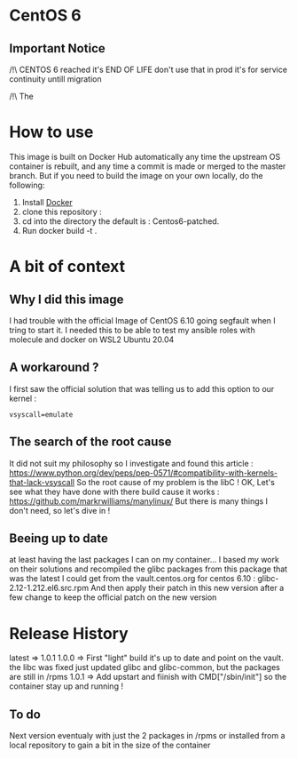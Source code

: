 # CentOS 6
## Important Notice
/!\ CENTOS 6 reached it's END OF LIFE don't use that in prod it's for service continuity untill migration

/!\ The 

# How to use
This image is built on Docker Hub automatically any time the upstream OS container is rebuilt, and any time a commit is made or merged to the master branch. But if you need to build the image on your own locally, do the following:

1. Install [Docker ](https://docs.docker.com/engine/installation/)
2. clone this repository :
3. cd into the directory the default is : Centos6-patched.
4. Run docker build -t <name the image> .


# A bit of context
## Why I did this image
I had trouble with the official Image of CentOS 6.10 going segfault when I tring to start it.
I needed this to be able to test my ansible roles with molecule and docker on WSL2 Ubuntu 20.04

## A workaround ?
I first saw the official solution that was telling us to add this option to our kernel :
```
vsyscall=emulate
```
## The search of the root cause
It did not suit my philosophy so I investigate and found this article : https://www.python.org/dev/peps/pep-0571/#compatibility-with-kernels-that-lack-vsyscall
So the root cause of my problem is the libC !
OK, Let's see what they have done with there build cause it works : https://github.com/markrwilliams/manylinux/
But there is many things I don't need, so let's dive in !

## Beeing up to date
at least having the last packages I can on my container...
I based my work on their solutions and recompiled the glibc packages from this package that was the latest I could get from the vault.centos.org for centos 6.10 : glibc-2.12-1.212.el6.src.rpm
And then apply their patch in this new version after a few change to keep the official patch on the new version

# Release History
latest => 1.0.1
1.0.0 => First "light" build it's up to date and point on the vault. the libc was fixed just updated glibc and glibc-common, but the packages are still in /rpms
1.0.1 => Add upstart and fiinish with CMD["/sbin/init"] so the container stay up and running !

## To do
Next version eventualy with just the 2 packages in /rpms or installed from a local repository to gain a bit in the size of the container


